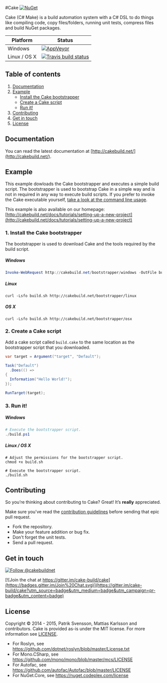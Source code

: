 #Cake [![NuGet](https://img.shields.io/nuget/v/Cake.svg)](https://www.nuget.org/packages/Cake)

Cake (C# Make) is a build automation system with a C# DSL to do things like compiling code, copy files/folders, running unit tests, compress files and build NuGet packages.

| Platform    | Status                                                                                                                    |
|-------------|---------------------------------------------------------------------------------------------------------------------------|
| Windows     | [![AppVeyor](https://img.shields.io/appveyor/ci/cakebuild/cake.svg)](https://ci.appveyor.com/project/cakebuild/cake)      |
| Linux / OS X | [![Travis build status](https://travis-ci.org/cake-build/cake.svg?branch=develop)](https://travis-ci.org/cake-build/cake) |

## Table of contents

1. [Documentation](https://github.com/cake-build/cake#documentation)
2. [Example](https://github.com/cake-build/cake#example)
    - [Install the Cake bootstrapper](https://github.com/cake-build/cake#1-install-the-cake-bootstrapper)
    - [Create a Cake script](https://github.com/cake-build/cake#2-create-a-cake-script)
    - [Run it!](https://github.com/cake-build/cake#3-run-it)
3. [Contributing](https://github.com/cake-build/cake#contributing)
4. [Get in touch](https://github.com/cake-build/cake#get-in-touch)
5. [License](https://github.com/cake-build/cake#license)

## Documentation

You can read the latest documentation at [http://cakebuild.net/](http://cakebuild.net/).

## Example

This example dowloads the Cake bootstrapper and executes a simple build script.
The bootstrapper is used to bootstrap Cake in a simple way and is not in 
required in any way to execute build scripts. If you prefer to invoke the Cake 
executable yourself, [take a look at the command line usage](http://cakebuild.net/docs/cli/usage).

This example is also available on our homepage: 
[http://cakebuild.net/docs/tutorials/setting-up-a-new-project](http://cakebuild.net/docs/tutorials/setting-up-a-new-project)

### 1. Install the Cake bootstrapper

The bootstrapper is used to download Cake and the tools required by the 
build script.

##### Windows

```powershell
Invoke-WebRequest http://cakebuild.net/bootstrapper/windows -OutFile build.ps1
```

##### Linux

```console
curl -Lsfo build.sh http://cakebuild.net/bootstrapper/linux
```

##### OS X

```console
curl -Lsfo build.sh http://cakebuild.net/bootstrapper/osx
```

### 2. Create a Cake script

Add a cake script called `build.cake` to the same location as the 
bootstrapper script that you downloaded.

```csharp
var target = Argument("target", "Default");

Task("Default")
  .Does(() =>
{
  Information("Hello World!");
});

RunTarget(target);
```

### 3. Run it!

##### Windows

```powershell 
# Execute the bootstrapper script.
./build.ps1
```

##### Linux / OS X

```console
# Adjust the permissions for the bootstrapper script.
chmod +x build.sh

# Execute the bootstrapper script.
./build.sh
```

## Contributing

So you’re thinking about contributing to Cake? Great! It’s **really** appreciated.   

Make sure you've read the [contribution guidelines](http://cakebuild.net/contribute/contribution-guidelines/) before sending that epic pull request.

* Fork the repository.
* Make your feature addition or bug fix.
* Don't forget the unit tests.
* Send a pull request.

## Get in touch

[![Follow @cakebuildnet](https://img.shields.io/badge/Twitter-Follow%20%40cakebuildnet-blue.svg)](https://twitter.com/intent/follow?screen_name=cakebuildnet)

[![Join the chat at https://gitter.im/cake-build/cake](https://badges.gitter.im/Join%20Chat.svg)](https://gitter.im/cake-build/cake?utm_source=badge&utm_medium=badge&utm_campaign=pr-badge&utm_content=badge)

## License

Copyright © 2014 - 2015, Patrik Svensson, Mattias Karlsson and contributors.
Cake is provided as-is under the MIT license. For more information see [LICENSE](https://github.com/cake-build/cake/blob/develop/LICENSE).

* For Roslyn, see https://github.com/dotnet/roslyn/blob/master/License.txt
* For Mono.CSharp, see https://github.com/mono/mono/blob/master/mcs/LICENSE
* For Autofac, see https://github.com/autofac/Autofac/blob/master/LICENSE
* For NuGet.Core, see https://nuget.codeplex.com/license
